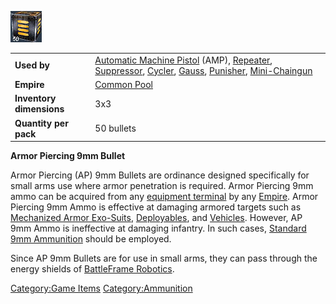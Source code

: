 ![](images/ap9mmbullet.jpg "ap9mmbullet.jpg")

|                          |                                                                                                                                                                                                                         |
| ------------------------ | ----------------------------------------------------------------------------------------------------------------------------------------------------------------------------------------------------------------------- |
| **Used by**              | [Automatic Machine Pistol](Automatic_Machine_Pistol.md) (AMP), [Repeater](Repeater.md), [Suppressor](Suppressor.md), [Cycler](Cycler.md), [Gauss](Gauss.md), [Punisher](Punisher.md), [Mini-Chaingun](Mini-Chaingun.md) |
| **Empire**               | [Common Pool](Common_Pool.md)                                                                                                                                                                                           |
| **Inventory dimensions** | 3x3                                                                                                                                                                                                                     |
| **Quantity per pack**    | 50 bullets                                                                                                                                                                                                              |

**Armor Piercing 9mm Bullet**

Armor Piercing (AP) 9mm Bullets are ordinance designed specifically for
small arms use where armor penetration is required. Armor Piercing 9mm
ammo can be acquired from any [equipment
terminal](equipment_terminal.md) by any
[Empire](Empire.md). Armor Piercing 9mm Ammo is effective at
damaging armored targets such as [Mechanized Armor
Exo-Suits](Armor_Index.md),
[Deployables](Adaptive_Construction_Engine.md), and
[Vehicles](category:_Vehicles.md). However, AP 9mm Ammo is
ineffective at damaging infantry. In such cases, [Standard 9mm
Ammunition](9mm_Bullet.md) should be employed.

Since AP 9mm Bullets are for use in small arms, they can pass through
the energy shields of [BattleFrame
Robotics](BattleFrame_Robotics.md).

[Category:Game Items](Category:Game_Items.md)
[Category:Ammunition](Category:Ammunition.md)
